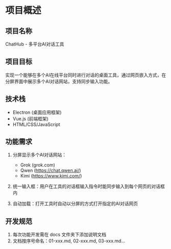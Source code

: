 # 项目概述

## 项目名称
ChatHub - 多平台AI对话工具

## 项目目标
实现一个能够在多个AI在线平台同时进行对话的桌面工具，通过网页嵌入方式，在分屏界面中展示多个AI对话网站，支持同步输入功能。

## 技术栈
- Electron (桌面应用框架)
- Vue.js (前端框架)
- HTML/CSS/JavaScript

## 功能需求
1. 分屏显示多个AI对话网站：
   - Grok (grok.com)
   - Qwen (https://chat.qwen.ai/)
   - Kimi (https://www.kimi.com/)
   
2. 统一输入框：用户在工具的对话框输入指令时能同步输入到每个网页的对话框内

3. 自动加载：打开工具时自动以分屏的方式打开指定的AI对话网页

## 开发规范
1. 每次功能开发需在 docs 文件夹下添加说明文档
2. 文档按序号命名：01-xxx.md, 02-xxx.md, 03-xxx.md...